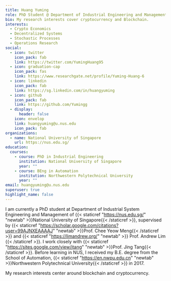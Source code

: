 ```yaml
---
title: Huang Yuming
role: PhD Student @ Department of Industrial Engineering and Management
bio: My research interests cover cryptocurrency and Blockchain.
interests:
  - Crypto Economics
  - Decentralized Systems
  - Stochastic Processes
  - Operations Research
social:
  - icon: twitter
    icon_pack: fab
    link: https://twitter.com/YumingHuang95
  - icon: graduation-cap
    icon_pack: fas
    link: https://www.researchgate.net/profile/Yuming-Huang-6
  - icon: linkedin
    icon_pack: fab
    link: https://sg.linkedin.com/in/huangyuming
  - icon: github
    icon_pack: fab
    link: https://github.com/Yumingg
  - display:
      header: false
    icon: envelop
    link: huangyuming@u.nus.edu
    icon_pack: fab
organizations:
  - name: National University of Singapore
    url: https://nus.edu.sg/
education:
  courses:
    - course: PhD in Industrial Engineering
      institution: National University of Singapore
      year: ""
    - course: BEng in Automation
      institution: Northwestern Polytechnical University
      year: ""
email: huangyuming@u.nus.edu
superuser: true
highlight_name: false
---
```

I am currently a PhD student at Department of Industrial System Engineering and Management of {{< staticref "https://nus.edu.sg/" "newtab" >}}National University of Singapore{{< /staticref >}}, supervised by {{< staticref "https://scholar.google.com/citations?user=99AJNXEAAAAJ" "newtab" >}}Prof. Chee Yeow Meng{{< /staticref >}} and {{< staticref "https://limandrew.org/" "newtab" >}} Prof. Andrew Lim {{< /staticref >}}. I work closely with {{< staticref "https://sites.google.com/view/jtang" "newtab" >}}Prof. Jing Tang{{< /staticref >}}. Before learning in NUS, I received my B.E. degree from the School of Automation, [](http://en.xidian.edu.cn/){{< staticref "https://en.nwpu.edu.cn" "newtab" >}}Northwestern Polytechnical University{{< /staticref >}} in 2017.

My research interests center around blockchain and cryptocurrency.
